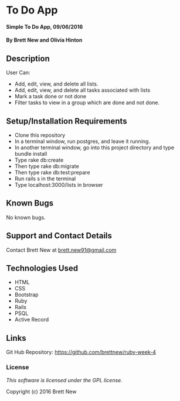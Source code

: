 # To Do App

#### Simple To Do App, 09/06/2016

#### By Brett New and Olivia Hinton

## Description

User Can:

* Add, edit, view, and delete all lists.
* Add, edit, view, and delete all tasks associated with lists
* Mark a task done or not done
* Filter tasks to view in a group which are done and not done.

## Setup/Installation Requirements

* Clone this repository
* In a terminal window, run postgres, and leave it running.
* In another terminal window, go into this project directory and type bundle install
* Type rake db:create
* Then type rake db:migrate
* Then type rake db:test:prepare
* Run rails s in the terminal
* Type localhost:3000/lists in browser

## Known Bugs

No known bugs.

## Support and Contact Details

Contact Brett New at brett.new91@gmail.com

## Technologies Used

* HTML
* CSS
* Bootstrap
* Ruby
* Rails
* PSQL
* Active Record

## Links

Git Hub Repository: https://github.com/brettnew/ruby-week-4

### License

*This software is licensed under the GPL license.*

Copyright (c) 2016 Brett New
